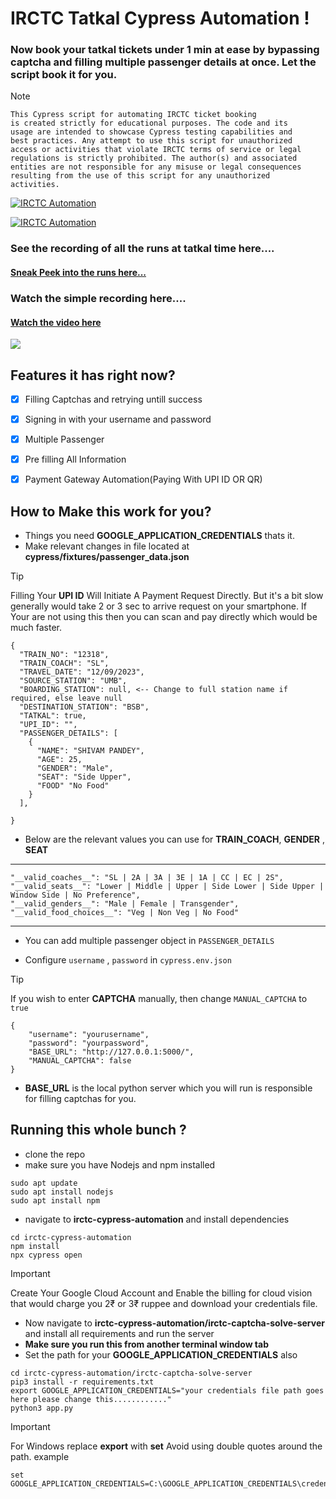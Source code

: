 # IRCTC Tatkal Cypress Automation !

### Now book your tatkal tickets under 1 min at ease by bypassing captcha and filling multiple passenger details at once. Let the script book it for you.

> [!NOTE] 
> ```
> This Cypress script for automating IRCTC ticket booking
> is created strictly for educational purposes. The code and its
> usage are intended to showcase Cypress testing capabilities and
> best practices. Any attempt to use this script for unauthorized
> access or activities that violate IRCTC terms of service or legal
> regulations is strictly prohibited. The author(s) and associated
> entities are not responsible for any misuse or legal consequences 
> resulting from the use of this script for any unauthorized 
> activities.
> ```

[![IRCTC Automation](https://img.shields.io/endpoint?url=https://cloud.cypress.io/badge/simple/7afdkj/main&style=for-the-badge&logo=cypress)](https://cloud.cypress.io/projects/7afdkj/runs)

[![IRCTC Automation](https://img.shields.io/endpoint?url=https://cloud.cypress.io/badge/detailed/7afdkj/main&style=for-the-badge&logo=cypress)](https://cloud.cypress.io/projects/7afdkj/runs)

### See the recording of all the runs at tatkal time here....
####  [Sneak Peek into the runs here...](https://cloud.cypress.io/projects/7afdkj/runs)

### Watch the simple recording here....
####  [Watch the video here](https://i.imgur.com/3U8yKmb.mp4)

[![](https://imgur.com/0xFTYhk.png)](https://i.imgur.com/3U8yKmb.mp4)




## Features it has right now?

- [x] Filling Captchas and retrying untill success
- [x] Signing in with your username and password
- [x] Multiple Passenger 
- [x] Pre filling All Information
- [x] Payment Gateway Automation(Paying With UPI ID OR QR)



## How to Make this work for you?

- Things you need **GOOGLE_APPLICATION_CREDENTIALS** thats it.
- Make relevant changes in file located at **cypress/fixtures/passenger_data.json**
> [!TIP]
> Filling Your **UPI ID** Will Initiate A Payment Request Directly.
> But it's a bit slow generally would take 2 or 3 sec to arrive request on your smartphone.
> If Your are not using this then you can scan and pay directly which would be much faster.



```
{
  "TRAIN_NO": "12318",
  "TRAIN_COACH": "SL",
  "TRAVEL_DATE": "12/09/2023",
  "SOURCE_STATION": "UMB",
  "BOARDING_STATION": null, <-- Change to full station name if required, else leave null
  "DESTINATION_STATION": "BSB",
  "TATKAL": true,
  "UPI_ID": "",
  "PASSENGER_DETAILS": [
    {
      "NAME": "SHIVAM PANDEY",
      "AGE": 25,
      "GENDER": "Male",
      "SEAT": "Side Upper",
      "FOOD" "No Food"
    }
  ],

}
```

- Below are the relevant values you can use for **TRAIN_COACH**, **GENDER** , **SEAT**

***
```
"__valid_coaches__": "SL | 2A | 3A | 3E | 1A | CC | EC | 2S",
"__valid_seats__": "Lower | Middle | Upper | Side Lower | Side Upper | Window Side | No Preference",
"__valid_genders__": "Male | Female | Transgender",
"__valid_food_choices__": "Veg | Non Veg | No Food"

```
***
- You can add multiple passenger object in `PASSENGER_DETAILS`

- Configure `username` , `password` in `cypress.env.json`

> [!TIP]
> If you wish to enter **CAPTCHA** manually, then change `MANUAL_CAPTCHA` to `true`

```
{
    "username": "yourusername",
    "password": "yourpassword",
    "BASE_URL": "http://127.0.0.1:5000/",
    "MANUAL_CAPTCHA": false
}
```

-  **BASE_URL** is the local python server which you will run is responsible for filling captchas for you.


## Running this whole bunch ?


- clone the repo
- make sure you have Nodejs and npm installed
```
sudo apt update 
sudo apt install nodejs
sudo apt install npm
```
- navigate to **irctc-cypress-automation** and install dependencies

```
cd irctc-cypress-automation
npm install
npx cypress open

```
> [!IMPORTANT]
>  Create Your Google Cloud Account and Enable the billing for cloud vision that would charge you 2₹ or 3₹ ruppee and 
> download your credentials file.

- Now navigate to **irctc-cypress-automation/irctc-captcha-solve-server** and install all requirements and run the server
- **Make sure you run this from another terminal window tab** 
- Set the path for your **GOOGLE_APPLICATION_CREDENTIALS** also
```
cd irctc-cypress-automation/irctc-captcha-solve-server
pip3 install -r requirements.txt
export GOOGLE_APPLICATION_CREDENTIALS="your credentials file path goes here please change this............"
python3 app.py
```
> [!IMPORTANT]
> For Windows replace **export** with **set**
Avoid using double quotes around the path. example
```
set GOOGLE_APPLICATION_CREDENTIALS=C:\GOOGLE_APPLICATION_CREDENTIALS\credentials.json
 ```



